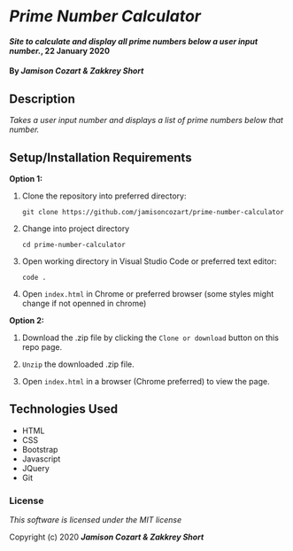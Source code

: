 # _Prime Number Calculator_

#### _Site to calculate and display all prime numbers below a user input number._, 22 January 2020

#### By _**Jamison Cozart & Zakkrey Short**_

## Description

_Takes a user input number and displays a list of prime numbers below that number._

## Setup/Installation Requirements

**Option 1:**

1. Clone the repository into preferred directory:
    ```
    git clone https://github.com/jamisoncozart/prime-number-calculator
    ```

3. Change into project directory
    ```
    cd prime-number-calculator
    ```

2. Open working directory in Visual Studio Code or preferred text editor:
    ```
    code .
    ```
3. Open `index.html` in Chrome or preferred browser (some styles might change if not openned in chrome)

**Option 2:**

1. Download the .zip file by clicking the `Clone or download` button on this repo page.

2. `Unzip` the downloaded .zip file.

3. Open `index.html` in a browser (Chrome preferred) to view the page.

## Technologies Used

* HTML
* CSS
* Bootstrap
* Javascript
* JQuery
* Git

### License

*This software is licensed under the MIT license*

Copyright (c) 2020 **_Jamison Cozart & Zakkrey Short_**
